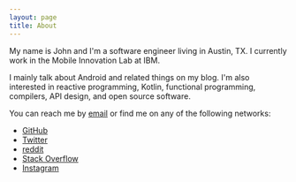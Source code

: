 ```yaml
---
layout: page
title: About
---
```


My name is John and I'm a software engineer living in Austin, TX. I currently work in the Mobile Innovation Lab at IBM.

I mainly talk about Android and related things on my blog. I'm also interested in reactive programming, Kotlin, functional programming, compilers, API design, and open source software.

You can reach me by [email](mailto:john.petitto@gmail.com) or find me on any of the following networks:

* [GitHub](https://github.com/jpetitto)
* [Twitter](https://twitter.com/johnpetitto)
* [reddit](https://www.reddit.com/user/jpetitto/)
* [Stack Overflow](http://stackoverflow.com/users/3761521/jpetitto)
* [Instagram](https://instagram.com/jpetitto90/)
